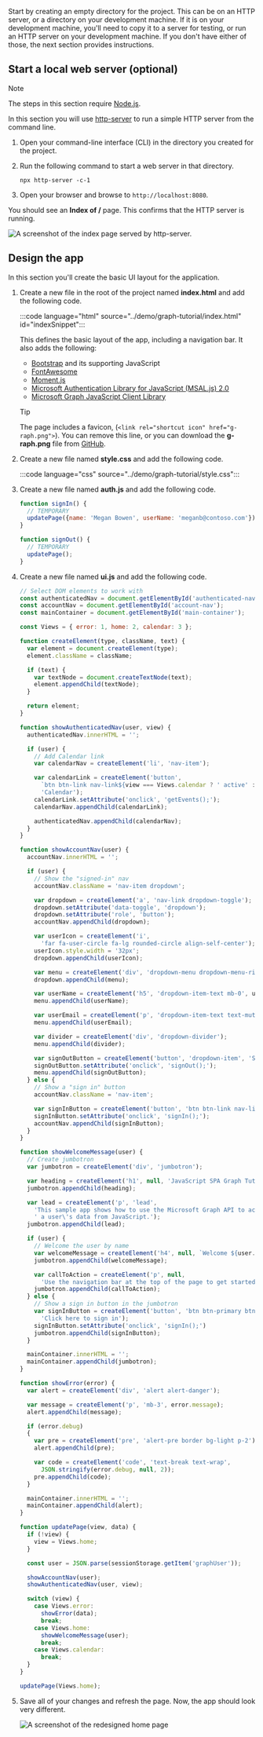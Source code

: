 <!-- markdownlint-disable MD002 MD041 -->

Start by creating an empty directory for the project. This can be on an HTTP server, or a directory on your development machine. If it is on your development machine, you'll need to copy it to a server for testing, or run an HTTP server on your development machine. If you don't have either of those, the next section provides instructions.

## Start a local web server (optional)

> [!NOTE]
> The steps in this section require [Node.js](https://nodejs.org).

In this section you will use [http-server](https://www.npmjs.com/package/http-server) to run a simple HTTP server from the command line.

1. Open your command-line interface (CLI) in the directory you created for the project.
1. Run the following command to start a web server in that directory.

    ```Shell
    npx http-server -c-1
    ```

1. Open your browser and browse to `http://localhost:8080`.

You should see an **Index of /** page. This confirms that the HTTP server is running.

![A screenshot of the index page served by http-server.](images/run-web-server.png)

## Design the app

In this section you'll create the basic UI layout for the application.

1. Create a new file in the root of the project named **index.html** and add the following code.

    :::code language="html" source="../demo/graph-tutorial/index.html" id="indexSnippet":::

    This defines the basic layout of the app, including a navigation bar. It also adds the following:

    - [Bootstrap](https://getbootstrap.com/) and its supporting JavaScript
    - [FontAwesome](https://fontawesome.com/)
    - [Moment.js](https://momentjs.com/)
    - [Microsoft Authentication Library for JavaScript (MSAL.js) 2.0](https://github.com/AzureAD/microsoft-authentication-library-for-js/tree/dev/lib/msal-browser)
    - [Microsoft Graph JavaScript Client Library](https://github.com/microsoftgraph/msgraph-sdk-javascript)

    > [!TIP]
    > The page includes a favicon, (`<link rel="shortcut icon" href="g-raph.png">`). You can remove this line, or you can download the **g-raph.png** file from [GitHub](https://github.com/microsoftgraph/g-raph).

1. Create a new file named **style.css** and add the following code.

    :::code language="css" source="../demo/graph-tutorial/style.css":::

1. Create a new file named **auth.js** and add the following code.

    ```javascript
    function signIn() {
      // TEMPORARY
      updatePage({name: 'Megan Bowen', userName: 'meganb@contoso.com'});
    }

    function signOut() {
      // TEMPORARY
      updatePage();
    }
    ```

1. Create a new file named **ui.js** and add the following code.

    ```javascript
    // Select DOM elements to work with
    const authenticatedNav = document.getElementById('authenticated-nav');
    const accountNav = document.getElementById('account-nav');
    const mainContainer = document.getElementById('main-container');

    const Views = { error: 1, home: 2, calendar: 3 };

    function createElement(type, className, text) {
      var element = document.createElement(type);
      element.className = className;

      if (text) {
        var textNode = document.createTextNode(text);
        element.appendChild(textNode);
      }

      return element;
    }

    function showAuthenticatedNav(user, view) {
      authenticatedNav.innerHTML = '';

      if (user) {
        // Add Calendar link
        var calendarNav = createElement('li', 'nav-item');

        var calendarLink = createElement('button',
          `btn btn-link nav-link${view === Views.calendar ? ' active' : '' }`,
          'Calendar');
        calendarLink.setAttribute('onclick', 'getEvents();');
        calendarNav.appendChild(calendarLink);

        authenticatedNav.appendChild(calendarNav);
      }
    }

    function showAccountNav(user) {
      accountNav.innerHTML = '';

      if (user) {
        // Show the "signed-in" nav
        accountNav.className = 'nav-item dropdown';

        var dropdown = createElement('a', 'nav-link dropdown-toggle');
        dropdown.setAttribute('data-toggle', 'dropdown');
        dropdown.setAttribute('role', 'button');
        accountNav.appendChild(dropdown);

        var userIcon = createElement('i',
          'far fa-user-circle fa-lg rounded-circle align-self-center');
        userIcon.style.width = '32px';
        dropdown.appendChild(userIcon);

        var menu = createElement('div', 'dropdown-menu dropdown-menu-right');
        dropdown.appendChild(menu);

        var userName = createElement('h5', 'dropdown-item-text mb-0', user.displayName);
        menu.appendChild(userName);

        var userEmail = createElement('p', 'dropdown-item-text text-muted mb-0', user.mail || user.userPrincipalName);
        menu.appendChild(userEmail);

        var divider = createElement('div', 'dropdown-divider');
        menu.appendChild(divider);

        var signOutButton = createElement('button', 'dropdown-item', 'Sign out');
        signOutButton.setAttribute('onclick', 'signOut();');
        menu.appendChild(signOutButton);
      } else {
        // Show a "sign in" button
        accountNav.className = 'nav-item';

        var signInButton = createElement('button', 'btn btn-link nav-link', 'Sign in');
        signInButton.setAttribute('onclick', 'signIn();');
        accountNav.appendChild(signInButton);
      }
    }

    function showWelcomeMessage(user) {
      // Create jumbotron
      var jumbotron = createElement('div', 'jumbotron');

      var heading = createElement('h1', null, 'JavaScript SPA Graph Tutorial');
      jumbotron.appendChild(heading);

      var lead = createElement('p', 'lead',
        'This sample app shows how to use the Microsoft Graph API to access' +
        ' a user\'s data from JavaScript.');
      jumbotron.appendChild(lead);

      if (user) {
        // Welcome the user by name
        var welcomeMessage = createElement('h4', null, `Welcome ${user.displayName}!`);
        jumbotron.appendChild(welcomeMessage);

        var callToAction = createElement('p', null,
          'Use the navigation bar at the top of the page to get started.');
        jumbotron.appendChild(callToAction);
      } else {
        // Show a sign in button in the jumbotron
        var signInButton = createElement('button', 'btn btn-primary btn-large',
          'Click here to sign in');
        signInButton.setAttribute('onclick', 'signIn();')
        jumbotron.appendChild(signInButton);
      }

      mainContainer.innerHTML = '';
      mainContainer.appendChild(jumbotron);
    }

    function showError(error) {
      var alert = createElement('div', 'alert alert-danger');

      var message = createElement('p', 'mb-3', error.message);
      alert.appendChild(message);

      if (error.debug)
      {
        var pre = createElement('pre', 'alert-pre border bg-light p-2');
        alert.appendChild(pre);

        var code = createElement('code', 'text-break text-wrap',
          JSON.stringify(error.debug, null, 2));
        pre.appendChild(code);
      }

      mainContainer.innerHTML = '';
      mainContainer.appendChild(alert);
    }

    function updatePage(view, data) {
      if (!view) {
        view = Views.home;
      }

      const user = JSON.parse(sessionStorage.getItem('graphUser'));

      showAccountNav(user);
      showAuthenticatedNav(user, view);

      switch (view) {
        case Views.error:
          showError(data);
          break;
        case Views.home:
          showWelcomeMessage(user);
          break;
        case Views.calendar:
          break;
      }
    }

    updatePage(Views.home);
    ```

1. Save all of your changes and refresh the page. Now, the app should look very different.

    ![A screenshot of the redesigned home page](images/app-layout.png)
